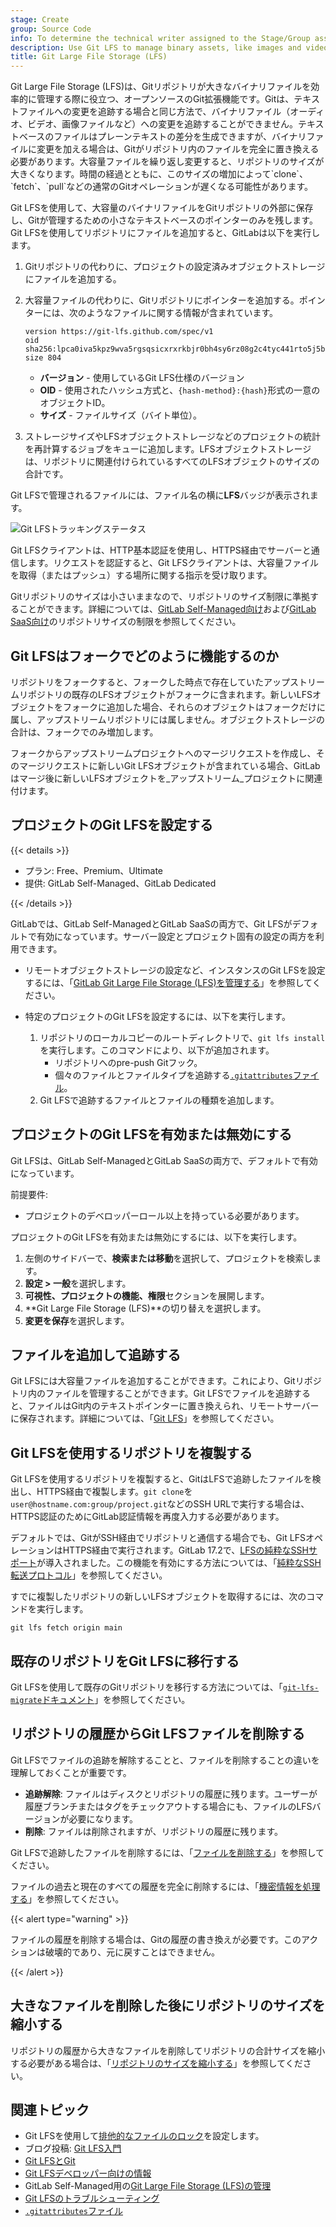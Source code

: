```yaml
---
stage: Create
group: Source Code
info: To determine the technical writer assigned to the Stage/Group associated with this page, see https://handbook.gitlab.com/handbook/product/ux/technical-writing/#assignments
description: Use Git LFS to manage binary assets, like images and video, without bloating your Git repository's size.
title: Git Large File Storage (LFS)
---
```


Git Large File Storage (LFS)は、Gitリポジトリが大きなバイナリファイルを効率的に管理する際に役立つ、オープンソースのGit拡張機能です。Gitは、テキストファイルへの変更を追跡する場合と同じ方法で、バイナリファイル（オーディオ、ビデオ、画像ファイルなど）への変更を追跡することができません。テキストベースのファイルはプレーンテキストの差分を生成できますが、バイナリファイルに変更を加える場合は、Gitがリポジトリ内のファイルを完全に置き換える必要があります。大容量ファイルを繰り返し変更すると、リポジトリのサイズが大きくなります。時間の経過とともに、このサイズの増加によって\`clone\`、\`fetch\`、\`pull\`などの通常のGitオペレーションが遅くなる可能性があります。

Git LFSを使用して、大容量のバイナリファイルをGitリポジトリの外部に保存し、Gitが管理するための小さなテキストベースのポインターのみを残します。Git LFSを使用してリポジトリにファイルを追加すると、GitLabは以下を実行します。

1. Gitリポジトリの代わりに、プロジェクトの設定済みオブジェクトストレージにファイルを追加する。
1. 大容量ファイルの代わりに、Gitリポジトリにポインターを追加する。ポインターには、次のようなファイルに関する情報が含まれています。

   ```plaintext
   version https://git-lfs.github.com/spec/v1
   oid sha256:lpca0iva5kpz9wva5rgsqsicxrxrkbjr0bh4sy6rz08g2c4tyc441rto5j5bctit
   size 804
   ```

   - **バージョン** \- 使用しているGit LFS仕様のバージョン
   - **OID** \- 使用されたハッシュ方式と、`{hash-method}:{hash}`形式の一意のオブジェクトID。
   - **サイズ** \- ファイルサイズ（バイト単位）。

1. ストレージサイズやLFSオブジェクトストレージなどのプロジェクトの統計を再計算するジョブをキューに追加します。LFSオブジェクトストレージは、リポジトリに関連付けられているすべてのLFSオブジェクトのサイズの合計です。

Git LFSで管理されるファイルには、ファイル名の横に**LFS**バッジが表示されます。

![Git LFSトラッキングステータス](img/lfs_badge_v16_0.png)

Git LFSクライアントは、HTTP基本認証を使用し、HTTPS経由でサーバーと通信します。リクエストを認証すると、Git LFSクライアントは、大容量ファイルを取得（またはプッシュ）する場所に関する指示を受け取ります。

Gitリポジトリのサイズは小さいままなので、リポジトリのサイズ制限に準拠することができます。詳細については、[GitLab Self-Managed向け](../../../administration/settings/account_and_limit_settings.md#repository-size-limit)および[GitLab SaaS向け](../../../user/gitlab_com/_index.md#account-and-limit-settings)のリポジトリサイズの制限を参照してください。

## Git LFSはフォークでどのように機能するのか

リポジトリをフォークすると、フォークした時点で存在していたアップストリームリポジトリの既存のLFSオブジェクトがフォークに含まれます。新しいLFSオブジェクトをフォークに追加した場合、それらのオブジェクトはフォークだけに属し、アップストリームリポジトリには属しません。オブジェクトストレージの合計は、フォークでのみ増加します。

フォークからアップストリームプロジェクトへのマージリクエストを作成し、そのマージリクエストに新しいGit LFSオブジェクトが含まれている場合、GitLabはマージ後に新しいLFSオブジェクトを_アップストリーム_プロジェクトに関連付けます。

## プロジェクトのGit LFSを設定する

{{< details >}}

- プラン: Free、Premium、Ultimate
- 提供: GitLab Self-Managed、GitLab Dedicated

{{< /details >}}

GitLabでは、GitLab Self-ManagedとGitLab SaaSの両方で、Git LFSがデフォルトで有効になっています。サーバー設定とプロジェクト固有の設定の両方を利用できます。

- リモートオブジェクトストレージの設定など、インスタンスのGit LFSを設定するには、「[GitLab Git Large File Storage (LFS)を管理する](../../../administration/lfs/_index.md)」を参照してください。
- 特定のプロジェクトのGit LFSを設定するには、以下を実行します。

  1. リポジトリのローカルコピーのルートディレクトリで、`git lfs install`を実行します。このコマンドにより、以下が追加されます。
     - リポジトリへのpre-push Gitフック。
     - 個々のファイルとファイルタイプを追跡する[`.gitattributes`ファイル](../../../user/project/repository/files/git_attributes.md)。
  1. Git LFSで追跡するファイルとファイルの種類を追加します。

## プロジェクトのGit LFSを有効または無効にする

Git LFSは、GitLab Self-ManagedとGitLab SaaSの両方で、デフォルトで有効になっています。

前提要件:

- プロジェクトのデベロッパーロール以上を持っている必要があります。

プロジェクトのGit LFSを有効または無効にするには、以下を実行します。

1. 左側のサイドバーで、**検索または移動**を選択して、プロジェクトを検索します。
1. **設定 > 一般**を選択します。
1. **可視性、プロジェクトの機能、権限**セクションを展開します。
1. **Git Large File Storage (LFS)**の切り替えを選択します。
1. **変更を保存**を選択します。

## ファイルを追加して追跡する

Git LFSには大容量ファイルを追加することができます。これにより、Gitリポジトリ内のファイルを管理することができます。Git LFSでファイルを追跡すると、ファイルはGit内のテキストポインターに置き換えられ、リモートサーバーに保存されます。詳細については、「[Git LFS](../../git/file_management.md#git-lfs)」を参照してください。

## Git LFSを使用するリポジトリを複製する

Git LFSを使用するリポジトリを複製すると、GitはLFSで追跡したファイルを検出し、HTTPS経由で複製します。`git clone`を`user@hostname.com:group/project.git`などのSSH URLで実行する場合は、HTTPS認証のためにGitLab認証情報を再度入力する必要があります。

デフォルトでは、GitがSSH経由でリポジトリと通信する場合でも、Git LFSオペレーションはHTTPS経由で実行されます。GitLab 17.2で、[LFSの純粋なSSHサポート](https://gitlab.com/groups/gitlab-org/-/epics/11872)が導入されました。この機能を有効にする方法については、「[純粋なSSH転送プロトコル](../../../administration/lfs/_index.md#pure-ssh-transfer-protocol)」を参照してください。

すでに複製したリポジトリの新しいLFSオブジェクトを取得するには、次のコマンドを実行します。

```shell
git lfs fetch origin main
```

## 既存のリポジトリをGit LFSに移行する

Git LFSを使用して既存のGitリポジトリを移行する方法については、「[`git-lfs-migrate`ドキュメント](https://github.com/git-lfs/git-lfs/blob/main/docs/man/git-lfs-migrate.adoc)」を参照してください。

## リポジトリの履歴からGit LFSファイルを削除する

Git LFSでファイルの追跡を解除することと、ファイルを削除することの違いを理解しておくことが重要です。

- **追跡解除**: ファイルはディスクとリポジトリの履歴に残ります。ユーザーが履歴ブランチまたはタグをチェックアウトする場合にも、ファイルのLFSバージョンが必要になります。
- **削除**: ファイルは削除されますが、リポジトリの履歴に残ります。

Git LFSで追跡したファイルを削除するには、「[ファイルを削除する](../undo.md#remove-a-file-from-a-repository)」を参照してください。

ファイルの過去と現在のすべての履歴を完全に削除するには、「[機密情報を処理する](../undo.md#handle-sensitive-information)」を参照してください。

{{< alert type="warning" >}}

ファイルの履歴を削除する場合は、Gitの履歴の書き換えが必要です。このアクションは破壊的であり、元に戻すことはできません。

{{< /alert >}}

## 大きなファイルを削除した後にリポジトリのサイズを縮小する

リポジトリの履歴から大きなファイルを削除してリポジトリの合計サイズを縮小する必要がある場合は、「[リポジトリのサイズを縮小する](../../../user/project/repository/repository_size.md#methods-to-reduce-repository-size)」を参照してください。

## 関連トピック

- Git LFSを使用して[排他的なファイルのロック](../file_management.md#configure-file-locks)を設定します。
- ブログ投稿: [Git LFS入門](https://about.gitlab.com/blog/2017/01/30/getting-started-with-git-lfs-tutorial/)
- [Git LFSとGit](../../git/file_management.md#git-lfs)
- [Git LFSデベロッパー向けの情報](../../../development/lfs.md)
- GitLab Self-Managed用の[Git Large File Storage (LFS)の管理](../../../administration/lfs/_index.md)
- [Git LFSのトラブルシューティング](troubleshooting.md)
- [`.gitattributes`ファイル](../../../user/project/repository/files/git_attributes.md)
